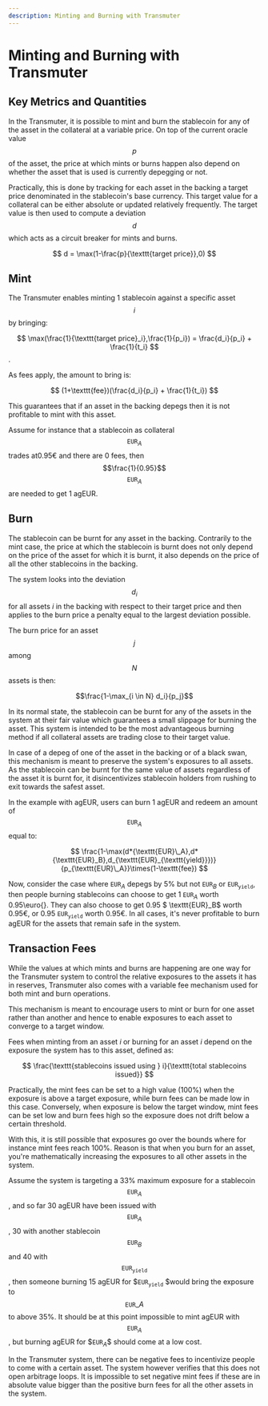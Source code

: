 ```yaml
---
description: Minting and Burning with Transmuter
---
```


# Minting and Burning with Transmuter

## Key Metrics and Quantities

In the Transmuter, it is possible to mint and burn the stablecoin for any of the asset in the collateral at a variable price. On top of the current oracle value $$ p $$ of the asset, the price at which mints or burns happen also depend on whether the asset that is used is currently depegging or not.

Practically, this is done by tracking for each asset in the backing a target price denominated in the stablecoin's base currency. This target value for a collateral can be either absolute or updated relatively frequently. The target value is then used to compute a deviation $$ d $$ which acts as a circuit breaker for mints and burns.

$$ d = \max(1-\frac{p}{\texttt{target price}},0) $$

## Mint

The Transmuter enables minting 1 stablecoin against a specific asset $$ i $$ by bringing:

$$ \max(\frac{1}{\texttt{target price}_i},\frac{1}{p_i}) = \frac{d_i}{p_i} + \frac{1}{t_i} $$.

As fees apply, the amount to bring is:

$$ (1+\texttt{fee})(\frac{d_i}{p_i} + \frac{1}{t_i}) $$

This guarantees that if an asset in the backing depegs then it is not profitable to mint with this asset.

Assume for instance that a stablecoin as collateral $$\texttt{EUR}_A$$ trades at0.95€ and there are 0 fees, then $$\frac{1}{0.95}$$ $$\texttt{EUR}_A$$ are needed to get 1 agEUR.

## Burn

The stablecoin can be burnt for any asset in the backing. Contrarily to the mint case, the price at which the stablecoin is burnt does not only depend on the price of the asset for which it is burnt, it also depends on the price of all the other stablecoins in the backing.

The system looks into the deviation $$d_i$$ for all assets $i$ in the backing with respect to their target price and then applies to the burn price a penalty equal to the largest deviation possible.

The burn price for an asset $$j$$ among $$N$$ assets is then:

$$\frac{1-\max_{i \in N} d_i}{p_j}$$

In its normal state, the stablecoin can be burnt for any of the assets in the system at their fair value which guarantees a small slippage for burning the asset. This system is intended to be the most advantageous burning method if all collateral assets are trading close to their target value.

In case of a depeg of one of the asset in the backing or of a black swan, this mechanism is meant to preserve the system's exposures to all assets. As the stablecoin can be burnt for the same value of assets regardless of the asset it is burnt for, it disincentivizes stablecoin holders from rushing to exit towards the safest asset.

In the example with agEUR, users can burn 1 agEUR and redeem an amount of $$\texttt{EUR}_A$$ equal to:

$$ \frac{1-\max(d*{\texttt{EUR}\_A},d*{\texttt{EUR}_B},d_{\texttt{EUR}_{\texttt{yield}}})}{p_{\texttt{EUR}\_A}}\times(1-\texttt{fee}) $$

Now, consider the case where $\texttt{EUR}_A$ depegs by 5% but not $\texttt{EUR}_B$ or $\texttt{EUR}_{\texttt{yield}}$, then people burning stablecoins can choose to get $1$ $\texttt{EUR}_A$ worth $0.95$\euro{}. They can also choose to get 0.95 $ \texttt{EUR}_B$ worth 0.95€, or 0.95 $\texttt{EUR}_{\texttt{yield}}$ worth 0.95€. In all cases, it's never profitable to burn agEUR for the assets that remain safe in the system.

## Transaction Fees

While the values at which mints and burns are happening are one way for the Transmuter system to control the relative exposures to the assets it has in reserves, Transmuter also comes with a variable fee mechanism used for both mint and burn operations.

This mechanism is meant to encourage users to mint or burn for one asset rather than another and hence to enable exposures to each asset to converge to a target window.

Fees when minting from an asset $i$ or burning for an asset $i$ depend on the exposure the system has to this asset, defined as:

$$ \frac{\texttt{stablecoins issued using } i}{\texttt{total stablecoins issued}} $$

Practically, the mint fees can be set to a high value (100%) when the exposure is above a target exposure, while burn fees can be made low in this case. Conversely, when exposure is below the target window, mint fees can be set low and burn fees high so the exposure does not drift below a certain threshold.

With this, it is still possible that exposures go over the bounds where for instance mint fees reach 100%. Reason is that when you burn for an asset, you're mathematically increasing the exposures to all other assets in the system.

Assume the system is targeting a 33% maximum exposure for a stablecoin $$\texttt{EUR}_A$$, and so far 30 agEUR have been issued with $$\texttt{EUR}_A$$, 30 with another stablecoin $$\texttt{EUR}_B$$ and 40 with $$\texttt{EUR}_{\texttt{yield}} $$, then someone burning 15 agEUR for \$$\texttt{EUR}_{\texttt{yield}}$ $would bring the exposure to $$\texttt{EUR}\_A$$ to above 35%. It should be at this point impossible to mint agEUR with $$\texttt{EUR}_A$$, but burning agEUR for $$\texttt{EUR}_A\$$ should come at a low cost.

In the Transmuter system, there can be negative fees to incentivize people to come with a certain asset. The system however verifies that this does not open arbitrage loops. It is impossible to set negative mint fees if these are in absolute value bigger than the positive burn fees for all the other assets in the system.
